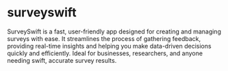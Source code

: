 # surveyswift
SurveySwift is a fast, user-friendly app designed for creating and managing surveys with ease. It streamlines the process of gathering feedback, providing real-time insights and helping you make data-driven decisions quickly and efficiently. Ideal for businesses, researchers, and anyone needing swift, accurate survey results.
